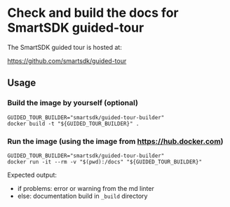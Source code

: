 # Check and build the docs for SmartSDK guided-tour

The SmartSDK guided tour is hosted at:

https://github.com/smartsdk/guided-tour

## Usage

### Build the image by yourself (optional)

``` shell
GUIDED_TOUR_BUILDER="smartsdk/guided-tour-builder"
docker build -t "${GUIDED_TOUR_BUILDER}" .
```

### Run the image (using the image from https://hub.docker.com)

``` shell
GUIDED_TOUR_BUILDER="smartsdk/guided-tour-builder"
docker run -it --rm -v "$(pwd):/docs" "${GUIDED_TOUR_BUILDER}"
```

Expected output:

- if problems: error or warning from the md linter
- else: documentation build in `_build` directory
